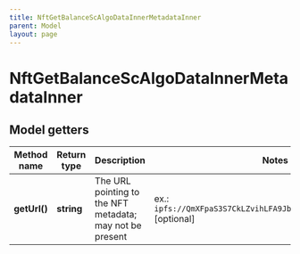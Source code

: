 ```yaml
---
title: NftGetBalanceScAlgoDataInnerMetadataInner
parent: Model
layout: page
---
```


# NftGetBalanceScAlgoDataInnerMetadataInner

## Model getters

Method name | Return type | Description | Notes
------------ | ------------- | ------------- | -------------
**getUrl()** | **string** | The URL pointing to the NFT metadata; may not be present | ex.: `ipfs://QmXFpaS3S7CkLZvihLFA9JbawKdqhjg8dJeDkPntmkD2Pc` [optional]

